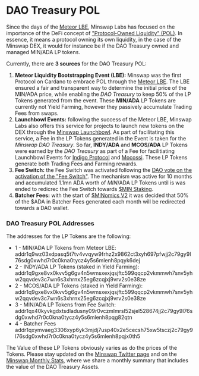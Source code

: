# DAO Treasury POL

Since the days of the [Meteor LBE](https://minswap-labs.medium.com/meteor-lbe-mainnet-launch-yield-farming-more-f73c6c2a8b37), Minswap Labs has focused on the importance of the DeFi concept of ["Protocol-Owned Liquidity" (POL)](https://thedefiant.io/what-is-defi-20/). In essence, it means a protocol owning its own liquidity, in the case of the Minswap DEX, it would for instance be if the DAO Treasury owned and managed MIN/ADA LP tokens.&#x20;

Currently, there are **3 sources** for the DAO Treasury POL:

1. **Meteor Liquidity Bootstrapping Event (LBE):** Minswap was the first Protocol on Cardano to embrace POL through the [Meteor LBE](https://minswap-labs.medium.com/meteor-lbe-mainnet-launch-yield-farming-more-f73c6c2a8b37). The LBE ensured a fair and transparent way to determine the initial price of the MIN/ADA price, while enabling the _DAO Treasury_ to keep 50% of the LP Tokens generated from the event. These **MIN/ADA** LP Tokens are currently not Yield Farming, however they passively accumulate Trading Fees from swaps.
2. **Launchbowl Events:** following the success of the Meteor LBE, Minswap Labs also offers this service for projects to launch new tokens on the DEX through the [Minswap Launchbowl](https://minswap-labs.medium.com/introducing-the-minswap-launch-bowl-a5db8266345c). As part of facilitating this service, a Fee in the LP Tokens generated in the Event is taken for the _Minswap DAO Treasury_. So far, **INDY/ADA** and **MCOS/ADA** LP Tokens were earned by the _DAO Treasury_ as part of a Fee for facilitiating Launchbowl Events for [Indigo Protocol](https://twitter.com/Indigo\_protocol) and [Mocossi](https://twitter.com/officialmocossi). These LP Tokens generate both Trading Fees and Farming rewards.
3. **Fee Switch:** the Fee Switch was activated following the [DAO vote on the activation of the "Fee Switch"](https://app.minswap.org/gov/4c00218a32ede4de1991f869aeb878cb51829c2c87732aff797ec962422370f2).  The mechanism was active for 10 months and accumulated 1.1mn ADA worth of $MIN/$ADA LP Tokens until is was ended to redicrec the Fee Switch towards [$MIN Staking](../../min-token/usdmin-tokenomics/fee-switch.md).
4. **Batcher Fees:** with the start of [$MINomics V2](https://minswap-labs.medium.com/minomics-v2-51a96c0449a0) it was decided that 50% of the $ADA in Batcher Fees generated each month will be redirected towards a DAO wallet.&#x20;

### DAO Treasury POL Addresses

The addresses for the LP Tokens are the following:

* 1 - MIN/ADA LP Tokens from Meteor LBE: addr1q9wz03xdpasq5t7tv4vvqyw9frhz2x9862ct3xyh697pfwjj2c79gy9l76sdg0xwhd7r0c0kna0tycz4y5s6mlenh8pqyk6dej
* 2 - INDY/ADA LP Tokens (staked in Yield Farming): addr1q9gxe8vx0kvv5g6gv4n5wmsxexjqsjftc599qqcp2vkmmwh7snv5yhw2qqvdev3c7wn6s3xhrnx25eg6zcqjxj9vrv2s0e38ze&#x20;
* 2 - MCOS/ADA LP Tokens (staked in Yield Farming): addr1q9gxe8vx0kvv5g6gv4n5wmsxexjqsjftc599qqcp2vkmmwh7snv5yhw2qqvdev3c7wn6s3xhrnx25eg6zcqjxj9vrv2s0e38ze
* 3 -  MIN/ADA LP Tokens from Fee Switch: addr1qx40kyvkgdxtsdladusny09r0vczmlmrsl52sjel528674jj2c79gy9l76sdg0xwhd7r0c0kna0tycz4y5s6mlenh8pqg82qtn
* 4 - Batcher Fees addr1qxymvaeg3306xyp6yk3mjdj7usp40x2e5cecsh75xw5tsczj2c79gy9l76sdg0xwhd7r0c0kna0tycz4y5s6mlenh8pqjx0th5

The Value of these LP Tokens obviously varies as do the prices of the Tokens. Please stay updated on the [Minswap Twitter page](https://twitter.com/MinswapDEX) and on the [Minswap Monthly Stats](minswap-monthly-stats.md), where we share a monthly summary that includes the value of the DAO Treasury Assets.

